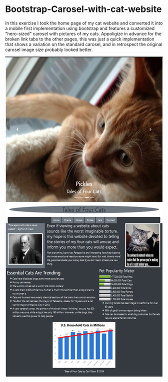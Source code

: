
# Bootstrap-Carosel-with-cat-website

In this exercise I took the home page of my cat website and converted 
it into a mobile first implementation using bootstrap and features a 
customized "hero-sized" carosel with pictures of my cats. Appoligize in 
advance for the broken link tabs to the other pages, this was just a quick
implementation that shows a variation on the standard carosel, and in retrospect
the original carosel image size probably looked better.

<p align="center">
  <img width="558" height="1024" src="/img/cat-website-pickles.png">
</p>



